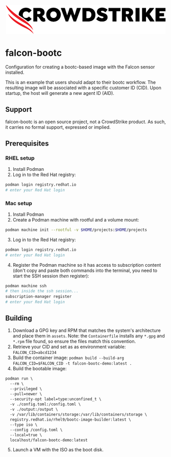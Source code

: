 <p align="center">
   <img src="img/crowdstrike.png" alt="CrowdStrike logo" width="500"/>
</p>

# falcon-bootc

Configuration for creating a bootc-based image with the Falcon sensor installed.

This is an example that users should adapt to their bootc workflow. The resulting image will be
associated with a specific customer ID (CID). Upon startup, the host will generate a new agent ID (AID).

## Support

falcon-bootc is an open source project, not a CrowdStrike product. As such, it carries no formal support, expressed or implied.

## Prerequisites

### RHEL setup

1. Install Podman
2. Log in to the Red Hat registry:

```bash
podman login registry.redhat.io
# enter your Red Hat login
```

### Mac setup

1. Install Podman
2. Create a Podman machine with rootful and a volume mount:

```bash
podman machine init --rootful -v $HOME/projects:$HOME/projects
```

3. Log in to the Red Hat registry:

```bash
podman login registry.redhat.io
# enter your Red Hat login
```

4. Register the Podman machine so it has access to subscription content (don't copy and paste both commands into the terminal, you need to start the SSH session _then_ register):

```bash
podman machine ssh
# then inside the ssh session...
subscription-manager register
# enter your Red Hat login
```

## Building

1. Download a GPG key and RPM that matches the system's architecture and place them in `assets`. Note: the `Containerfile` installs any `*.gpg` and `*.rpm` file found, so ensure the files match this convention.
2. Retrieve your CID and set as as environment variable: `FALCON_CID=abcd1234`
3. Build the container image: `podman build --build-arg FALCON_CID=$FALCON_CID -t falcon-bootc-demo:latest .`
4. Build the bootable image:

```
podman run \
  --rm \
  --privileged \
  --pull=newer \
  --security-opt label=type:unconfined_t \
  -v ./config.toml:/config.toml \
  -v ./output:/output \
  -v /var/lib/containers/storage:/var/lib/containers/storage \
  registry.redhat.io/rhel9/bootc-image-builder:latest \
  --type iso \
  --config /config.toml \
  --local=true \
  localhost/falcon-bootc-demo:latest
```

5. Launch a VM with the ISO as the boot disk.
